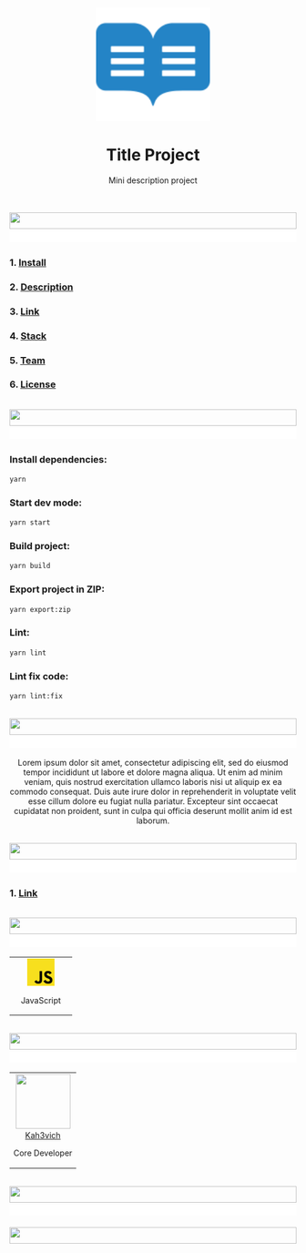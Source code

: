 <div align="center">
  <img width="200" height="200" src="https://raw.githubusercontent.com/kah3vich/readme-project-base/main/assets/svg/logo.svg">
  <br/>
  <h1>Title Project</h1>
  <p>
    Mini description project
  </p>
  <br/>
</div>

<!-- ||| -->

<div align="center">
    <br/>
    <img src="https://raw.githubusercontent.com/kah3vich/readme-project-base/main/assets/svg/tableOfContents.svg" alt="" width="100%" height="29px">
    <br/>
    <img src="https://raw.githubusercontent.com/kah3vich/readme-project-base/main/assets/gif/line.gif" alt="" width="100%" height="20px">
    <br/>
</div>

### 1. <a href="#install">Install</a>

### 2. <a href="#description">Description</a>

### 3. <a href="#link">Link</a>

### 4. <a href="#stack">Stack</a>

### 5. <a href="#team">Team</a>

### 6. <a href="#license">License</a>

<!-- ||| -->

<div align="center">
    <br/>
    <img src="https://raw.githubusercontent.com/kah3vich/readme-project-base/main/assets/svg/install.svg" alt="" width="100%" height="29px">
    <br/>
    <img src="https://raw.githubusercontent.com/kah3vich/readme-project-base/main/assets/gif/line.gif" alt="" width="100%" height="20px">
    <br/>
</div>

### Install dependencies:

```bash
yarn
```

### Start dev mode:

```bash
yarn start
```

### Build project:

```bash
yarn build
```

### Export project in ZIP:

```bash
yarn export:zip
```

### Lint:

```bash
yarn lint
```

### Lint fix code:

```bash
yarn lint:fix
```

<!-- ||| -->

<div align="center">
    <br/>
    <img src="https://raw.githubusercontent.com/kah3vich/readme-project-base/main/assets/svg/description.svg" alt="" width="100%" height="29px">
    <br/>
    <img src="https://raw.githubusercontent.com/kah3vich/readme-project-base/main/assets/gif/line.gif" alt="" width="100%" height="20px">
    <br/>
</div>

<div align="center">
    <p>Lorem ipsum dolor sit amet, consectetur adipiscing elit, sed do eiusmod tempor incididunt ut labore et dolore magna aliqua. Ut enim ad minim veniam, quis nostrud exercitation ullamco laboris nisi ut aliquip ex ea commodo consequat. Duis aute irure dolor in reprehenderit in voluptate velit esse cillum dolore eu fugiat nulla pariatur. Excepteur sint occaecat cupidatat non proident, sunt in culpa qui officia deserunt mollit anim id est laborum.</p>
</div>

<!-- ||| -->

<div align="center">
    <br/>
    <img src="https://raw.githubusercontent.com/kah3vich/readme-project-base/main/assets/svg/link.svg" alt="" width="100%" height="29px">
    <br/>
    <img src="https://raw.githubusercontent.com/kah3vich/readme-project-base/main/assets/gif/line.gif" alt="" width="100%" height="20px">
    <br/>
</div>

### 1. <a href="https://github.com/kah3vich/readme-project-base">Link</a>

<!-- ||| -->

<div align="center">
    <br/>
    <img src="https://raw.githubusercontent.com/kah3vich/readme-project-base/main/assets/svg/stack.svg" alt="" width="100%" height="29px">
    <br/>
    <img src="https://raw.githubusercontent.com/kah3vich/readme-project-base/main/assets/gif/line.gif" alt="" width="100%" height="20px">
    <br/>
</div>

<table align="center">
  <tr>
    <td align="center" width="96">
      <a href="#">
        <img src="https://raw.githubusercontent.com/kah3vich/kah3vich/main/assets/icon/javascript.svg" width="48" height="48" alt="JavaScript" />
      </a>
      <br/>
      <p>JavaScript</p>
    </td>
  </tr>
</table>

<!-- ||| -->

<div align="center">
    <br/>
    <img src="https://raw.githubusercontent.com/kah3vich/readme-project-base/main/assets/svg/team.svg" alt="" width="100%" height="29px">
    <br/>
    <img src="https://raw.githubusercontent.com/kah3vich/readme-project-base/main/assets/gif/line.gif" alt="" width="100%" height="20px">
    <br/>
</div>

<table align="center">
    <tr>
        <td align="center" valign="top">
            <img width="96" height="96" src="https://github.com/kah3vich.png?s=96">
            <br/>
            <a href="https://github.com/kah3vich">Kah3vich</a>
            <p>Core Developer</p>
        </td>
    </tr>
</table>

<!-- ||| -->

<div align="center">
    <br/>
    <img src="https://raw.githubusercontent.com/kah3vich/readme-project-base/main/assets/svg/license.svg" alt="" width="100%" height="29px">
    <br/>
    <img src="https://raw.githubusercontent.com/kah3vich/readme-project-base/main/assets/gif/line.gif" alt="" width="100%" height="20px">
    <br/>
</div>

<a href="https://github.com/kah3vich/readme-project-base/blob/main/LICENSE">
  <br/>
  <img src="https://raw.githubusercontent.com/kah3vich/readme-project-base/main/assets/svg/licenseContent.svg" alt="" width="100%" height="29px">
  <br/>
</a>

<!--| 🔥 by kah3vich 🔥 -->
